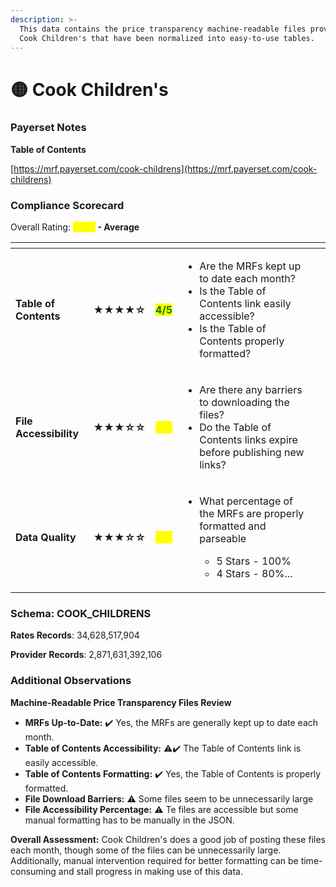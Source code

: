 ```yaml
---
description: >-
  This data contains the price transparency machine-readable files provided by
  Cook Children's that have been normalized into easy-to-use tables.
---
```


# 🟡 Cook Children's

### Payerset Notes

**Table of Contents**

[https://mrf.payerset.com/cook-childrens](https://mrf.payerset.com/cook-childrens)

### Compliance Scorecard

Overall Rating: <mark style="color:yellow;">**3.5/5**</mark>**&#x20;- Average**

<table data-view="cards"><thead><tr><th></th><th></th><th></th><th></th><th data-hidden data-card-cover data-type="files"></th></tr></thead><tbody><tr><td><strong>Table of Contents</strong></td><td><strong>★★★★☆</strong></td><td><mark style="color:green;"><strong>4/5</strong></mark></td><td><ul><li>Are the MRFs kept up to date each month? </li><li>Is the Table of Contents link easily accessible?</li><li>Is the Table of Contents properly formatted?</li></ul></td><td></td></tr><tr><td><strong>File Accessibility</strong></td><td><strong>★★★☆☆</strong></td><td><mark style="color:yellow;">3<strong>/5</strong></mark></td><td><ul><li>Are there any barriers to downloading the files?</li><li>Do the Table of Contents links expire before publishing new links?</li></ul></td><td></td></tr><tr><td><strong>Data Quality</strong></td><td><strong>★★★☆☆</strong></td><td><mark style="color:yellow;">3<strong>/5</strong></mark></td><td><ul><li><p>What percentage of the MRFs are properly formatted and parseable</p><ul><li>5 Stars - 100%</li><li>4 Stars - 80%...</li></ul></li></ul></td><td></td></tr></tbody></table>

### Schema: COOK\_CHILDRENS

**Rates Records**: 34,628,517,904

**Provider Records**: 2,871,631,392,106

### Additional Observations

**Machine-Readable Price Transparency Files Review**

* **MRFs Up-to-Date:** ✔️ Yes, the MRFs are generally kept up to date each month.
* **Table of Contents Accessibility:** ⚠✔️  The Table of Contents link is easily accessible.
* **Table of Contents Formatting:** ✔️ Yes, the Table of Contents is properly formatted.
* **File Download Barriers:** ⚠️ Some files seem to be unnecessarily large
* **File Accessibility Percentage:** ⚠️ Te files are accessible but some manual formatting has to be manually in the JSON.

**Overall Assessment:** Cook Children's does a good job of posting these files each month, though some of the files can be unnecessarily large. Additionally, manual intervention required for better formatting can be time-consuming and stall progress in making use of this data.
